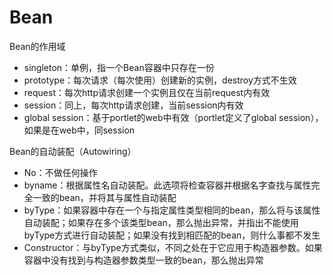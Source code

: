 # Bean

Bean的作用域

* singleton：单例，指一个Bean容器中只存在一份
* prototype：每次请求（每次使用）创建新的实例，destroy方式不生效
* request：每次http请求创建一个实例且仅在当前request内有效
* session：同上，每次http请求创建，当前session内有效
* global session：基于portlet的web中有效（portlet定义了global session），如果是在web中，同session

Bean的自动装配（Autowiring）

* No：不做任何操作
* byname：根据属性名自动装配。此选项将检查容器并根据名字查找与属性完全一致的bean，并将其与属性自动装配
* byType：如果容器中存在一个与指定属性类型相同的bean，那么将与该属性自动装配；如果存在多个该类型bean，那么抛出异常，并指出不能使用byType方式进行自动装配；如果没有找到相匹配的bean，则什么事都不发生
* Constructor：与byType方式类似，不同之处在于它应用于构造器参数。如果容器中没有找到与构造器参数类型一致的bean，那么抛出异常